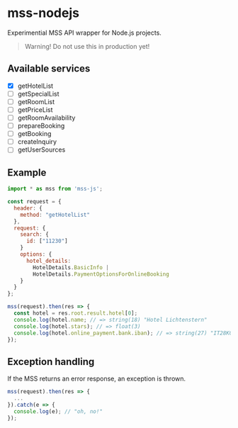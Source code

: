 # mss-nodejs

Experimential MSS API wrapper for Node.js projects.

> Warning! Do not use this in production yet!

## Available services

* [x] getHotelList
* [ ] getSpecialList
* [ ] getRoomList
* [ ] getPriceList
* [ ] getRoomAvailability
* [ ] prepareBooking
* [ ] getBooking
* [ ] createInquiry
* [ ] getUserSources

## Example

```js
import * as mss from 'mss-js';

const request = {
  header: {
    method: "getHotelList"
  },
  request: {
    search: {
      id: ["11230"]
    }
    options: {
      hotel_details:
        HotelDetails.BasicInfo |
        HotelDetails.PaymentOptionsForOnlineBooking
    }
  }
};

mss(request).then(res => {
  const hotel = res.root.result.hotel[0];
  console.log(hotel.name; // => string(18) "Hotel Lichtenstern"
  console.log(hotel.stars); // => float(3)
  console.log(hotel.online_payment.bank.iban); // => string(27) "IT28K0818758740000001021022"
});
```

## Exception handling

If the MSS returns an error response, an exception is thrown.

```js
mss(request).then(res => {
  ...
}).catch(e => {
  console.log(e); // "oh, no!"
});
```
